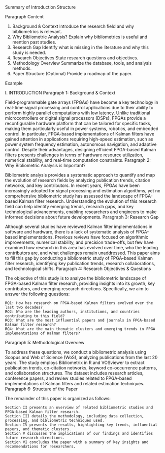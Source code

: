 Summary of Introduction Structure

Paragraph	Content
1. Background & Context	Introduce the research field and why bibliometrics is relevant.
2. Why Bibliometric Analysis?	Explain why bibliometrics is useful and mention past studies.
3. Research Gap	Identify what is missing in the literature and why this study is needed.
4. Research Objectives	State research questions and objectives.
5. Methodology Overview	Summarize the database, tools, and analysis methods.
6. Paper Structure (Optional)	Provide a roadmap of the paper.



Example

I. INTRODUCTION
Paragraph 1: Background & Context

Field-programmable gate arrays (FPGAs) have become a key technology in real-time signal processing and control applications due to their ability to perform highly parallel computations with low latency. Unlike traditional microcontrollers or digital signal processors (DSPs), FPGAs provide a reconfigurable hardware platform that can be tailored for specific tasks, making them particularly useful in power systems, robotics, and embedded control. In particular, FPGA-based implementations of Kalman filters have gained attention in applications requiring high-speed estimation, such as power system frequency estimation, autonomous navigation, and adaptive control. Despite their advantages, designing efficient FPGA-based Kalman filters presents challenges in terms of hardware resource utilization, numerical stability, and real-time computation constraints.
Paragraph 2: Why Bibliometric Analysis is Important?

Bibliometric analysis provides a systematic approach to quantify and map the evolution of research fields by analyzing publication trends, citation networks, and key contributors. In recent years, FPGAs have been increasingly adopted for signal processing and estimation algorithms, yet no comprehensive bibliometric study has assessed the landscape of FPGA-based Kalman filter research. Understanding the evolution of this research field can help identify emerging trends, research gaps, and key technological advancements, enabling researchers and engineers to make informed decisions about future developments.
Paragraph 3: Research Gap

Although several studies have reviewed Kalman filter implementations in software and hardware, there is a lack of systematic analysis of FPGA-based implementations. Previous reviews have focused on algorithmic improvements, numerical stability, and precision trade-offs, but few have examined how research in this area has evolved over time, who the leading contributors are, and what challenges remain unaddressed. This paper aims to fill this gap by conducting a bibliometric study of FPGA-based Kalman filter research, identifying key publication trends, research collaborations, and technological shifts.
Paragraph 4: Research Objectives & Questions

The objective of this study is to analyze the bibliometric landscape of FPGA-based Kalman filter research, providing insights into its growth, key contributors, and emerging research directions. Specifically, we aim to answer the following questions:

    RQ1: How has research on FPGA-based Kalman filters evolved over the last two decades?
    RQ2: Who are the leading authors, institutions, and countries contributing to this field?
    RQ3: What are the most influential papers and journals in FPGA-based Kalman filter research?
    RQ4: What are the main thematic clusters and emerging trends in FPGA implementations of Kalman filters?

Paragraph 5: Methodological Overview

To address these questions, we conduct a bibliometric analysis using Scopus and Web of Science (WoS), analyzing publications from the last 20 years. The study employs Bibliometrix in R and VOSviewer to extract publication trends, co-citation networks, keyword co-occurrence patterns, and collaboration structures. The dataset includes research articles, conference papers, and review studies related to FPGA-based implementations of Kalman filters and related estimation techniques.
Paragraph 6: Structure of the Paper

The remainder of this paper is organized as follows:

    Section II presents an overview of related bibliometric studies and FPGA-based Kalman filter research.
    Section III details the methodology, including data collection, processing, and bibliometric techniques used.
    Section IV presents the results, highlighting key trends, influential papers, and thematic clusters.
    Section V discusses the implications of our findings and identifies future research directions.
    Section VI concludes the paper with a summary of key insights and recommendations for researchers.